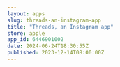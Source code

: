 ```yaml
---
layout: apps
slug: threads-an-instagram-app
title: "Threads, an Instagram app"
store: apple
app_id: 6446901002
date: 2024-06-24T18:30:55Z
published: 2023-12-14T08:00:00Z
---
```

